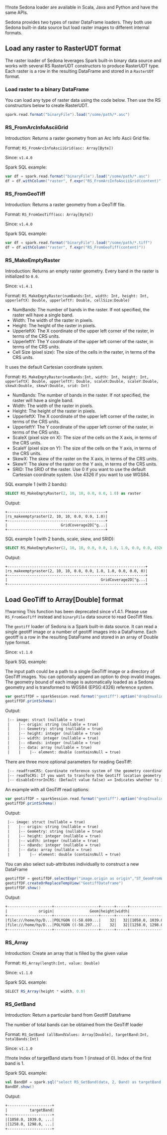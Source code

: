 !!!note
	Sedona loader are available in Scala, Java and Python and have the same APIs.

Sedona provides two types of raster DataFrame loaders. They both use Sedona built-in data source but load raster images to different internal formats.

## Load any raster to RasterUDT format

The raster loader of Sedona leverages Spark built-in binary data source and works with several RS RasterUDT constructors to produce RasterUDT type. Each raster is a row in the resulting DataFrame and stored in a `RasterUDT` format.

### Load raster to a binary DataFrame

You can load any type of raster data using the code below. Then use the RS constructors below to create RasterUDT.

```scala
spark.read.format("binaryFile").load("/some/path/*.asc")
```


### RS_FromArcInfoAsciiGrid

Introduction: Returns a raster geometry from an Arc Info Ascii Grid file.

Format: `RS_FromArcInfoAsciiGrid(asc: Array[Byte])`

Since: `v1.4.0`

Spark SQL example:

```scala
var df = spark.read.format("binaryFile").load("/some/path/*.asc")
df = df.withColumn("raster", f.expr("RS_FromArcInfoAsciiGrid(content)"))
```


### RS_FromGeoTiff

Introduction: Returns a raster geometry from a GeoTiff file.

Format: `RS_FromGeoTiff(asc: Array[Byte])`

Since: `v1.4.0`

Spark SQL example:

```scala
var df = spark.read.format("binaryFile").load("/some/path/*.tiff")
df = df.withColumn("raster", f.expr("RS_FromGeoTiff(content)"))
```

### RS_MakeEmptyRaster

Introduction: Returns an empty raster geometry. Every band in the raster is initialized to `0.0`.

Since: `v1.4.1`

Format: `RS_MakeEmptyRaster(numBands:Int, width: Int, height: Int, upperleftX: Double, upperleftY: Double, cellSize:Double)`

* NumBands: The number of bands in the raster. If not specified, the raster will have a single band.
* Width: The width of the raster in pixels.
* Height: The height of the raster in pixels.
* UpperleftX: The X coordinate of the upper left corner of the raster, in terms of the CRS units.
* UpperleftY: The Y coordinate of the upper left corner of the raster, in terms of the CRS units.
* Cell Size (pixel size): The size of the cells in the raster, in terms of the CRS units.

It uses the default Cartesian coordinate system.

Format: `RS_MakeEmptyRaster(numBands:Int, width: Int, height: Int, upperleftX: Double, upperleftY: Double, scaleX:Double, scaleY:Double, skewX:Double, skewY:Double, srid: Int)`

* NumBands: The number of bands in the raster. If not specified, the raster will have a single band.
* Width: The width of the raster in pixels.
* Height: The height of the raster in pixels.
* UpperleftX: The X coordinate of the upper left corner of the raster, in terms of the CRS units.
* UpperleftY: The Y coordinate of the upper left corner of the raster, in terms of the CRS units.
* ScaleX (pixel size on X): The size of the cells on the X axis, in terms of the CRS units.
* ScaleY (pixel size on Y): The size of the cells on the Y axis, in terms of the CRS units.
* SkewX: The skew of the raster on the X axis, in terms of the CRS units.
* SkewY: The skew of the raster on the Y axis, in terms of the CRS units.
* SRID: The SRID of the raster. Use 0 if you want to use the default Cartesian coordinate system. Use 4326 if you want to use WGS84.

SQL example 1 (with 2 bands):

```sql
SELECT RS_MakeEmptyRaster(2, 10, 10, 0.0, 0.0, 1.0) as raster
```

Output:
```
+--------------------------------------------+
|rs_makeemptyraster(2, 10, 10, 0.0, 0.0, 1.0)|
+--------------------------------------------+
|                        GridCoverage2D["g...|
+--------------------------------------------+
```

SQL example 1 (with 2 bands, scale, skew, and SRID):

```sql
SELECT RS_MakeEmptyRaster(2, 10, 10, 0.0, 0.0, 1.0, 1.0, 0.0, 0.0, 4326) as raster
```

Output:
```
+--------------------------------------------------------------+
|rs_makeemptyraster(2, 10, 10, 0.0, 0.0, 1.0, 1.0, 0.0, 0.0, 0)|
+--------------------------------------------------------------+
|                                          GridCoverage2D["g...|
+--------------------------------------------------------------+
```

## Load GeoTiff to Array[Double] format

!!!warning
	This function has been deprecated since v1.4.1. Please use `RS_FromGeoTiff` instead and `binaryFile` data source to read GeoTiff files.

The `geotiff` loader of Sedona is a Spark built-in data source. It can read a single geotiff image or a number of geotiff images into a DataFrame. Each geotiff is a row in the resulting DataFrame and stored in an array of Double type format.

Since: `v1.1.0`

Spark SQL example:

The input path could be a path to a single GeoTiff image or a directory of GeoTiff images.
 You can optionally append an option to drop invalid images. The geometry bound of each image is automatically loaded
as a Sedona geometry and is transformed to WGS84 (EPSG:4326) reference system.

```scala
var geotiffDF = sparkSession.read.format("geotiff").option("dropInvalid", true).load("YOUR_PATH")
geotiffDF.printSchema()
```

Output:

```html
 |-- image: struct (nullable = true)
 |    |-- origin: string (nullable = true)
 |    |-- Geometry: string (nullable = true)
 |    |-- height: integer (nullable = true)
 |    |-- width: integer (nullable = true)
 |    |-- nBands: integer (nullable = true)
 |    |-- data: array (nullable = true)
 |    |    |-- element: double (containsNull = true)
```

There are three more optional parameters for reading GeoTiff:

```html
 |-- readfromCRS: Coordinate reference system of the geometry coordinates representing the location of the Geotiff. An example value of readfromCRS is EPSG:4326.
 |-- readToCRS: If you want to transform the Geotiff location geometry coordinates to a different coordinate reference system, you can define the target coordinate reference system with this option.
 |-- disableErrorInCRS: (Default value false) => Indicates whether to ignore errors in CRS transformation.
```

An example with all GeoTiff read options:

```scala
var geotiffDF = sparkSession.read.format("geotiff").option("dropInvalid", true).option("readFromCRS", "EPSG:4499").option("readToCRS", "EPSG:4326").option("disableErrorInCRS", true).load("YOUR_PATH")
geotiffDF.printSchema()
```

Output:

```html
 |-- image: struct (nullable = true)
 |    |-- origin: string (nullable = true)
 |    |-- Geometry: string (nullable = true)
 |    |-- height: integer (nullable = true)
 |    |-- width: integer (nullable = true)
 |    |-- nBands: integer (nullable = true)
 |    |-- data: array (nullable = true)
 |    |    |-- element: double (containsNull = true)
```

You can also select sub-attributes individually to construct a new DataFrame

```scala
geotiffDF = geotiffDF.selectExpr("image.origin as origin","ST_GeomFromWkt(image.geometry) as Geom", "image.height as height", "image.width as width", "image.data as data", "image.nBands as bands")
geotiffDF.createOrReplaceTempView("GeotiffDataframe")
geotiffDF.show()
```

Output:

```html
+--------------------+--------------------+------+-----+--------------------+-----+
|              origin|                Geom|height|width|                data|bands|
+--------------------+--------------------+------+-----+--------------------+-----+
|file:///home/hp/D...|POLYGON ((-58.699...|    32|   32|[1058.0, 1039.0, ...|    4|
|file:///home/hp/D...|POLYGON ((-58.297...|    32|   32|[1258.0, 1298.0, ...|    4|
+--------------------+--------------------+------+-----+--------------------+-----+
```

### RS_Array

Introduction: Create an array that is filled by the given value

Format: `RS_Array(length:Int, value: Double)`

Since: `v1.1.0`

Spark SQL example:

```scala
SELECT RS_Array(height * width, 0.0)
```

### RS_GetBand

Introduction: Return a particular band from Geotiff Dataframe

The number of total bands can be obtained from the GeoTiff loader

Format: `RS_GetBand (allBandValues: Array[Double], targetBand:Int, totalBands:Int)`

Since: `v1.1.0`

!!!note
	Index of targetBand starts from 1 (instead of 0). Index of the first band is 1.

Spark SQL example:

```scala
val BandDF = spark.sql("select RS_GetBand(data, 2, Band) as targetBand from GeotiffDataframe")
BandDF.show()
```

Output:

```html
+--------------------+
|          targetBand|
+--------------------+
|[1058.0, 1039.0, ...|
|[1258.0, 1298.0, ...|
+--------------------+
```
